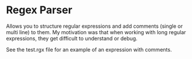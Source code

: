 # Regex Parser

Allows you to structure regular expressions and add comments (single or multi
line)   to  them. My  motivation   was that  when  working with  long regular 
expressions, they get difficult to understand or debug.

See the test.rgx file for an example of an expression with comments.
